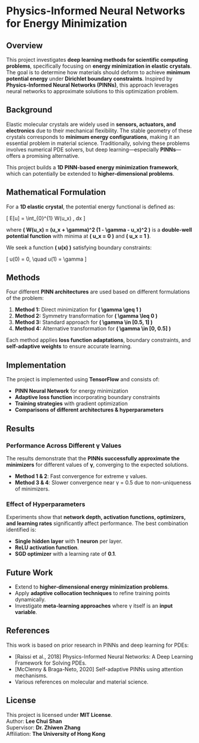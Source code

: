 # **Physics-Informed Neural Networks for Energy Minimization**

## **Overview**
This project investigates **deep learning methods for scientific computing problems**, specifically focusing on **energy minimization in elastic crystals**. The goal is to determine how materials should deform to achieve **minimum potential energy** under **Dirichlet boundary constraints**. Inspired by **Physics-Informed Neural Networks (PINNs)**, this approach leverages neural networks to approximate solutions to this optimization problem.

## **Background**
Elastic molecular crystals are widely used in **sensors, actuators, and electronics** due to their mechanical flexibility. The stable geometry of these crystals corresponds to **minimum energy configurations**, making it an essential problem in material science. Traditionally, solving these problems involves numerical PDE solvers, but deep learning—especially **PINNs**—offers a promising alternative.

This project builds a **1D PINN-based energy minimization framework**, which can potentially be extended to **higher-dimensional problems**.

## **Mathematical Formulation**
For a **1D elastic crystal**, the potential energy functional is defined as:

\[
E[u] = \int_{0}^{1} W(u_x) \, dx
\]

where **\( W(u_x) = (u_x + \gamma)^2 (1 - \gamma - u_x)^2 \)** is a **double-well potential function** with minima at **\( u_x = 0 \)** and **\( u_x = 1 \)**.

We seek a function **\( u(x) \)** satisfying boundary constraints:

\[
u(0) = 0, \quad u(1) = \gamma
\]

## **Methods**
Four different **PINN architectures** are used based on different formulations of the problem:

1. **Method 1:** Direct minimization for **\( \gamma \geq 1 \)**
2. **Method 2:** Symmetry transformation for **\( \gamma \leq 0 \)**
3. **Method 3:** Standard approach for **\( \gamma \in [0.5, 1] \)**
4. **Method 4:** Alternative transformation for **\( \gamma \in [0, 0.5] \)**

Each method applies **loss function adaptations**, boundary constraints, and **self-adaptive weights** to ensure accurate learning.

## **Implementation**
The project is implemented using **TensorFlow** and consists of:

- **PINN Neural Network** for energy minimization
- **Adaptive loss function** incorporating boundary constraints
- **Training strategies** with gradient optimization
- **Comparisons of different architectures & hyperparameters**

## **Results**
### **Performance Across Different γ Values**
The results demonstrate that the **PINNs successfully approximate the minimizers** for different values of **γ**, converging to the expected solutions.

- **Method 1 & 2**: Fast convergence for extreme γ values.
- **Method 3 & 4**: Slower convergence near γ = 0.5 due to non-uniqueness of minimizers.

### **Effect of Hyperparameters**
Experiments show that **network depth, activation functions, optimizers, and learning rates** significantly affect performance. The best combination identified is:
- **Single hidden layer** with **1 neuron** per layer.
- **ReLU activation function**.
- **SGD optimizer** with a learning rate of **0.1**.

## **Future Work**
- Extend to **higher-dimensional energy minimization problems**.
- Apply **adaptive collocation techniques** to refine training points dynamically.
- Investigate **meta-learning approaches** where γ itself is an **input variable**.

## **References**
This work is based on prior research in PINNs and deep learning for PDEs:
- [Raissi et al., 2018] Physics-Informed Neural Networks: A Deep Learning Framework for Solving PDEs.
- [McClenny & Braga-Neto, 2020] Self-adaptive PINNs using attention mechanisms.
- Various references on molecular and material science.

## **License**
This project is licensed under **MIT License**.  
Author: **Lee Chui Shan**  
Supervisor: **Dr. Zhiwen Zhang**  
Affiliation: **The University of Hong Kong**

